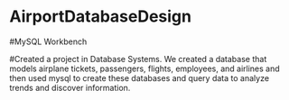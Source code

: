 # AirportDatabaseDesign

#MySQL Workbench 

#Created a project in Database Systems. We created a database that models airplane tickets, passengers, flights, employees, and airlines and then used mysql to create these databases and query data to analyze trends and discover information.
